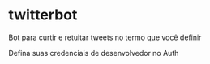 # twitterbot
Bot para curtir e retuitar tweets no termo que você definir

Defina suas credenciais de desenvolvedor no Auth
